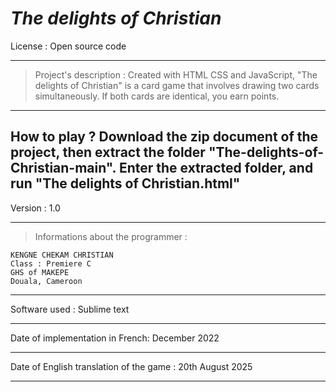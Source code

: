 # _*The delights of Christian*_ 


License : Open source code

---

> Project's description :
Created with HTML CSS and JavaScript, "The delights of Christian" is a card
game that involves drawing two cards simultaneously. If both cards are identical, 
you earn points.

---

How to play ?
Download the zip document of the project, then extract the folder "The-delights-of-Christian-main". Enter the extracted folder, and run "The delights of Christian.html"
---

Version : 1.0

---

> Informations about the programmer :

	KENGNE CHEKAM CHRISTIAN
    Class : Premiere C
	GHS of MAKEPE
	Douala, Cameroon

---

Software used : Sublime text

---

Date of implementation in French: December 2022

---

Date of English translation of the game : 20th August 2025

---




